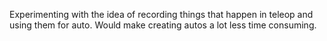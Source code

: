 Experimenting with the idea of recording things that happen in teleop and using them for auto. Would make creating autos a lot less time consuming.
